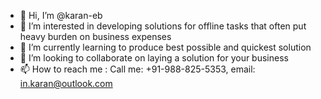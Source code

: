 - 👋 Hi, I’m @karan-eb
- 👀 I’m interested in developing solutions for offline tasks that often put heavy burden on business expenses 
- 🌱 I’m currently learning to produce best possible and quickest solution
- 💞️ I’m looking to collaborate on laying a solution for your business
- 📫 How to reach me : Call me: +91-988-825-5353, email: in.karan@outlook.com

<!---
karan-eb/karan-eb is a ✨ special ✨ repository because its `README.md` (this file) appears on your GitHub profile.
You can click the Preview link to take a look at your changes.
--->
